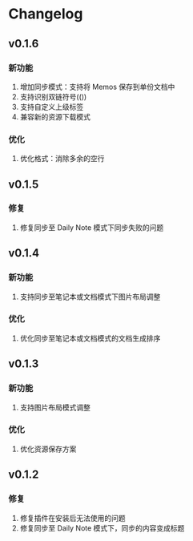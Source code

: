 # Changelog

## v0.1.6

### 新功能

1. 增加同步模式：支持将 Memos 保存到单份文档中
2. 支持识别双链符号(())
3. 支持自定义上级标签
4. 兼容新的资源下载模式

### 优化

1. 优化格式：消除多余的空行

## v0.1.5

### 修复

1. 修复同步至 Daily Note 模式下同步失败的问题

## v0.1.4

### 新功能

1. 支持同步至笔记本或文档模式下图片布局调整

### 优化

1. 优化同步至笔记本或文档模式的文档生成排序

## v0.1.3

### 新功能

1. 支持图片布局模式调整

### 优化

1. 优化资源保存方案

## v0.1.2

### 修复

1. 修复插件在安装后无法使用的问题
2. 修复同步至 Daily Note 模式下，同步的内容变成标题
